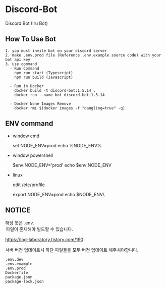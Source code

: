 Discord-Bot
===

Discord Bot (Iru Bot)

How To Use Bot
---
    1. you must invite bot on your discord server
    2. make .env.prod file (Reference .env.example source code) with your bot api key
    3. use command
      - Run Command
        npm run start (Typescript)
        npm run build (Javascript)
        
      - Run in Docker
        docker build -t discord-bot:1.5.14 .
        docker run --name bot discord-bot:1.5.14
        
      - Docker None Images Remove
        docker rmi $(docker images -f "dangling=true" -q)
      
ENV command
---
* window cmd

    set NODE_ENV=prod
    echo %NODE_ENV%

* window powershell

    $env:NODE_ENV='prod'
    echo $env:NODE_ENV

* linux

    edit /etc/profile

    export NODE_ENV=prod
    echo $NODE_ENV\
    
NOTICE
--
해당 봇은 .env.<option> 파일이 존재해야 빌드할 수 있습니다.

https://log-laboratory.tistory.com/190

서버 버전 업데이트시 하단 파일들을 모두 버전 업데이트 해주셔야합니다.

```
.env.dev
.env.example
.env.prod
Dockerfile
package.json
package-lock.json
```